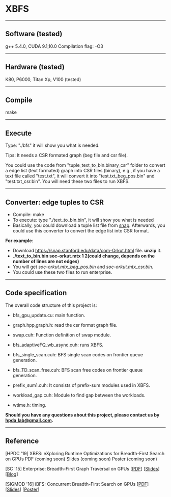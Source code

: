 # XBFS
---
Software (tested)
-----
g++ 5.4.0, CUDA 9.1,10.0
Compilation flag: -O3

---
Hardware (tested)
------
K80, P6000, Titan Xp, V100 (tested)

---
Compile
-----

make

---
Execute
------
Type: "./bfs" it will show you what is needed.

Tips: It needs a CSR formated graph (beg file and csr file). 

You could use the code from "tuple_text_to_bin.binary_csr" folder to convert a edge list (text formated) graph into CSR files (binary), e.g., if you have a text file called "test.txt", it will convert it into "test.txt_beg_pos.bin" and "test.txt_csr.bin". You will need these two files to run XBFS.

---
Converter: edge tuples to CSR
----
- Compile: make
- To execute: type "./text_to_bin.bin", it will show you what is needed
- Basically, you could download a tuple list file from [snap](https://snap.stanford.edu/data/). Afterwards, you could use this converter to convert the edge list into CSR format. 

**For example**:

- Download https://snap.stanford.edu/data/com-Orkut.html file. **unzip** it. 
- **./text_to_bin.bin soc-orkut.mtx 1 2(could change, depends on the number of lines are not edges)**
- You will get *soc-orkut.mtx_beg_pos.bin* and *soc-orkut.mtx_csr.bin*. 
- You could use these two files to run enterprise.

---
Code specification
---------
The overall code structure of this project is:

- bfs_gpu_update.cu: main function.

- graph.hpp,graph.h: read the csr format graph file.

- swap.cuh: Function definition of swap module.

- bfs_adaptiveFQ_wb_async.cuh: runs XBFS.
- bfs_single_scan.cuh: BFS single scan codes on frontier queue generation.

 - bfs_TD_scan_free.cuh: BFS scan free codes on frontier queue generation.

 - prefix_sum1.cuh: It consists of prefix-sum modules used in XBFS.

- workload_gap.cuh: Module to find gap between the workloads.

- wtime.h: timing.

 


**Should you have any questions about this project, please contact us by hpda.lab@gmail.com.**

---
Reference
-------
[HPDC '19] XBFS: eXploring Runtime Optimizations for Breadth-First Search on GPUs 
PDF (coming soon)
Slides (coming soon)
Poster (coming soon)


[SC '15] Enterprise: Breadth-First Graph Traversal on GPUs [[PDF](http://home.gwu.edu/~asherliu/publication/enterprise_sc15.pdf)] [[Slides](http://home.gwu.edu/~asherliu/publication/enterprise_sc15.pdf)] [[Blog](http://home.gwu.edu/~asherliu/publication/enterprise_sc15.pdf)]

[SIGMOD '16] iBFS: Concurrent Breadth-First Search on GPUs [[PDF](http://home.gwu.edu/~asherliu/publication/ibfs.pdf)] [[Slides](http://home.gwu.edu/~asherliu/publication/ibfs_slides.pdf)] [[Poster](http://home.gwu.edu/~asherliu/publication/ibfs_poster.pdf)]

